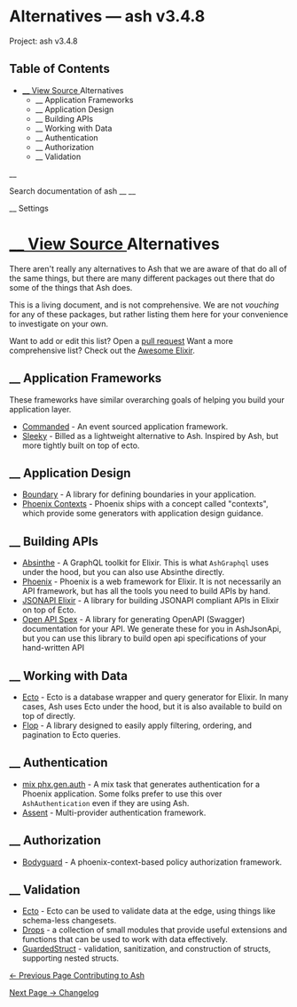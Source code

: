 # Alternatives — ash v3.4.8

Project: ash v3.4.8

## Table of Contents

- [ __ View Source ](external_link) Alternatives
  - __ Application Frameworks
  - __ Application Design
  - __ Building APIs
  - __ Working with Data
  - __ Authentication
  - __ Authorization
  - __ Validation

__

Search documentation of ash __ __

__ Settings

#  [ __ View Source ](external_link) Alternatives

There aren't really any alternatives to Ash that we are aware of that do all of the same things, but there are many different packages out there that do some of the things that Ash does.

This is a living document, and is not comprehensive. We are not _vouching_ for any of these packages, but rather listing them here for your convenience to investigate on your own.

Want to add or edit this list? Open a [pull request](external_link) Want a more comprehensive list? Check out the [Awesome Elixir](external_link).

##  __ Application Frameworks

These frameworks have similar overarching goals of helping you build your application layer.

  * [Commanded](external_link) \- An event sourced application framework.
  * [Sleeky](external_link) \- Billed as a lightweight alternative to Ash. Inspired by Ash, but more tightly built on top of ecto.



##  __ Application Design

  * [Boundary](external_link) \- A library for defining boundaries in your application.
  * [Phoenix Contexts](external_link) \- Phoenix ships with a concept called "contexts", which provide some generators with application design guidance.



##  __ Building APIs

  * [Absinthe](external_link) \- A GraphQL toolkit for Elixir. This is what `AshGraphql` uses under the hood, but you can also use Absinthe directly.
  * [Phoenix](external_link) \- Phoenix is a web framework for Elixir. It is not necessarily an API framework, but has all the tools you need to build APIs by hand.
  * [JSONAPI Elixir](external_link) \- A library for building JSONAPI compliant APIs in Elixir on top of Ecto.
  * [Open API Spex](external_link) \- A library for generating OpenAPI (Swagger) documentation for your API. We generate these for you in AshJsonApi, but you can use this library to build open api specifications of your hand-written API



##  __ Working with Data

  * [Ecto](external_link) \- Ecto is a database wrapper and query generator for Elixir. In many cases, Ash uses Ecto under the hood, but it is also available to build on top of directly.
  * [Flop](external_link) \- A library designed to easily apply filtering, ordering, and pagination to Ecto queries.



##  __ Authentication

  * [mix phx.gen.auth](external_link) \- A mix task that generates authentication for a Phoenix application. Some folks prefer to use this over `AshAuthentication` even if they are using Ash.
  * [Assent](external_link) \- Multi-provider authentication framework.



##  __ Authorization

  * [Bodyguard](external_link) \- A phoenix-context-based policy authorization framework.



##  __ Validation

  * [Ecto](external_link) \- Ecto can be used to validate data at the edge, using things like schema-less changesets.
  * [Drops](external_link) \- a collection of small modules that provide useful extensions and functions that can be used to work with data effectively.
  * [GuardedStruct](external_link) \- validation, sanitization, and construction of structs, supporting nested structs.



[ ← Previous Page  Contributing to Ash  ](external_link)

[ Next Page →  Changelog  ](external_link)
